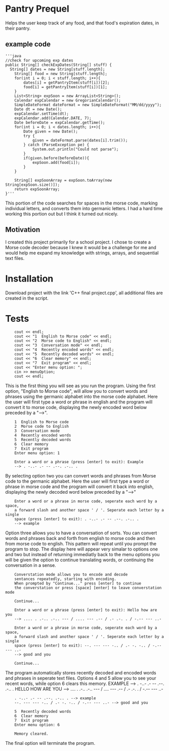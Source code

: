 # Pantry Prequel
Helps the user keep track of any food, and that food's expiration dates, in their pantry.

## example code
	'''java
	//check for upcoming exp dates
	public String[] checkExpDates(String[] stuff) {
	  String[] dates = new String[stuff.length];
		String[] food = new String[stuff.length];
		for(int i = 0; i < stuff.length; i++){
			dates[i] = getPantryItem(stuff[i])[2];
			food[i] = getPantryItem(stuff[i])[1];
		}
		List<String> expSoon = new ArrayList<String>();
		Calendar expCalendar = new GregorianCalendar();
		SimpleDateFormat dateFormat = new SimpleDateFormat("MM/dd/yyyy");
		Date dt = new Date();
		expCalendar.setTime(dt);
		expCalendar.add(Calendar.DATE, 7);
		Date beforeDate = expCalendar.getTime();
		for(int i = 0; i < dates.length; i++){
			Date given = new Date();
			try {
				given = dateFormat.parse(dates[i].trim());
			} catch (ParseException pe) {
				System.out.println("Could not parse");
			}
			if(given.before(beforeDate)){
				expSoon.add(food[i]);
			}
		}
		
		String[] expSoonArray = expSoon.toArray(new String[expSoon.size()]);
		return expSoonArray;
	}'''
This portion of the code searches for spaces in the morse code, marking individual letters, and converts them into germanic letters. I had a hard time working this portion out but I think it turned out nicely.

## Motivation
I created this project primarily for a school project. I chose to create a Morse code decoder because I knew it would be a challenge for me and would help me expand my knowledge with strings, arrays, and sequential text files.

# Installation
Download project with the link 'C++ final project.cpp', all additional files are created in the script.

# Tests
		cout << endl;
		cout << "1  English to Morse code" << endl;
		cout << "2  Morse code to English" << endl;
		cout << "3  Conversation mode" << endl;
		cout << "4  Recently encoded words" << endl;
		cout << "5  Recently decoded words" << endl;
		cout << "6  Clear memory" << endl;
		cout << "7  Exit program" << endl;
		cout << "Enter menu option: ";
		cin >> menuOption;
		cout << endl;
		
This is the first thing you will see as you run the program. Using the first option, "English to Morse code", will allow you to convert words and phrases using the germanic alphabet into the morse code alphabet. Here the user will first type a word or phrase in english and the program will convert it to morse code, displaying the newly encoded word below preceded by a "-->".

		1  English to Morse code
		2  Morse code to English
		3  Conversation mode
		4  Recently encoded words
		5  Recently decoded words
		6  Clear memory
		7  Exit program
		Enter menu option: 1

		Enter a word or a phrase (press [enter] to exit): Example
		--> . -..- .- -- .--. .-.. .
		
By selecting option two you can convert words and phrases from Morse code to the germanic alphabet. Here the user will first type a word or phrase in morse code and the program will convert it back into english, displaying the newly decoded word below preceded by a "-->"

		Enter a word or a phrase in morse code, seperate each word by a space,
		a forward slash and another space ' / '. Seperate each letter by a single
		space (press [enter] to exit): . -..- .- -- .--. .-.. .
		--> example

Option three allows you to have a conversation of sorts. You can convert words and phrases back and forth from english to morse code and then from morse code to english. This pattern will repeat until you prompt the program to stop. The display here will appear very simalar to options one and two but instead of returning immediatly back to the menu options you will be given the option to continue translating words, or continuing the conversation in a sense.

		Converstation mode allows you to encode and decode
		sentances repeatedly, starting with encoding.
		When prompted by "Continue..." press [enter] to continue
		the converstation or press [space] [enter] to leave converstation mode

		Continue...

		Enter a word or a phrase (press [enter] to exit): Hello how are you
		--> .... . .-.. .-.. --- / .... --- .-- / .- .-. . / -.-- --- ..- 

		Enter a word or a phrase in morse code, seperate each word by a space,
		a forward slash and another space ' / '. Seperate each letter by a single
		space (press [enter] to exit): --. --- --- -.. / .- -. -.. / -.-- --- ..-
		--> good and you

		Continue...

The program automatically stores recently decoded and encoded words and phrases in seperate text files. Options 4 and 5 allow you to see your recent words, while option 6 clears this memory.
		EXAMPLE --> . -..- .- -- .--. .-.. . 
		HELLO HOW ARE YOU --> .... . .-.. .-.. --- / .... --- .-- / .- .-. . / -.-- --- ..- 
		
		. -..- .- -- .--. .-.. . --> example
		--. --- --- -.. / .- -. -.. / -.-- --- ..- --> good and you
		
		5  Recently decoded words
		6  Clear memory
		7  Exit program
		Enter menu option: 6

		Memory cleared.
		
The final option will terminate the program.
